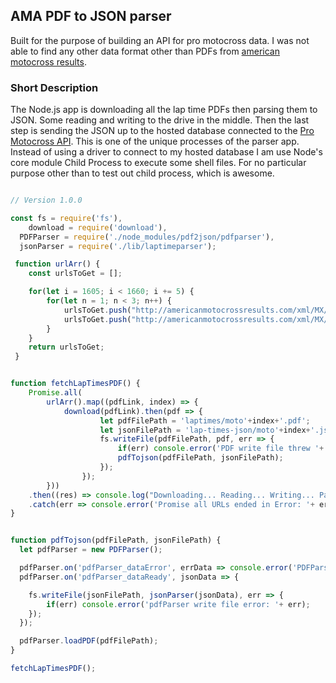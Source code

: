 ## AMA PDF to JSON parser

Built for the purpose of building an API for pro motocross data. I was not able to find any other data format other than PDFs from [american motocross results](http://americanmotocrossresults.com/). 

### Short Description 

The Node.js app is downloading all the lap time PDFs then parsing them to JSON. Some reading and writing to the drive in the middle. 
Then the last step is sending the JSON up to the hosted database connected to the [Pro Motocross API](http://promotocrossapi.com). This is one of the unique processes of the parser app. Instead of using a driver to connect to my hosted database I am use Node's core module Child Process to execute some shell files. For no particular purpose other than to test out child process, which is awesome.

```javascript

// Version 1.0.0

const fs = require('fs'),
	download = require('download'),
  PDFParser = require('./node_modules/pdf2json/pdfparser'),
  jsonParser = require('./lib/laptimeparser');

 function urlArr() {
 	const urlsToGet = [];

	for(let i = 1605; i < 1660; i += 5) {
		for(let n = 1; n < 3; n++) {
			urlsToGet.push("http://americanmotocrossresults.com/xml/MX/events/M"+ i +"/M"+ n +"F1RID.pdf");
			urlsToGet.push("http://americanmotocrossresults.com/xml/MX/events/M"+ i +"/M"+ n +"F2RID.pdf");
		}
	}
	return urlsToGet;
 }


function fetchLapTimesPDF() {
	Promise.all(
		urlArr().map((pdfLink, index) => {
			download(pdfLink).then(pdf => {
					let pdfFilePath = 'laptimes/moto'+index+'.pdf';
					let jsonFilePath = 'lap-times-json/moto'+index+'.json';
					fs.writeFile(pdfFilePath, pdf, err => {
						if(err) console.error('PDF write file threw '+ err);
						pdfTojson(pdfFilePath, jsonFilePath);
					});				
				});
		}))
	.then((res) => console.log("Downloading... Reading... Writing... Parsing..."))
	.catch(err => console.error('Promise all URLs ended in Error: '+ err));
}


function pdfTojson(pdfFilePath, jsonFilePath) {
  let pdfParser = new PDFParser();

  pdfParser.on('pdfParser_dataError', errData => console.error('PDFParser error : '+errData.parserError) );
  pdfParser.on('pdfParser_dataReady', jsonData => {

    fs.writeFile(jsonFilePath, jsonParser(jsonData), err => {
    	if(err) console.error('pdfParser write file error: '+ err);
    });
  });

  pdfParser.loadPDF(pdfFilePath);
}

fetchLapTimesPDF();
```